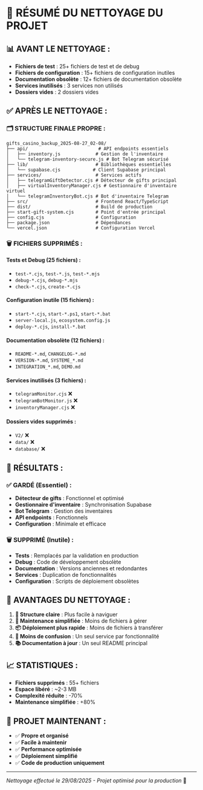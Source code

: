 # 🧹 RÉSUMÉ DU NETTOYAGE DU PROJET

## 📊 **AVANT LE NETTOYAGE :**
- **Fichiers de test** : 25+ fichiers de test et de debug
- **Fichiers de configuration** : 15+ fichiers de configuration inutiles
- **Documentation obsolète** : 12+ fichiers de documentation obsolète
- **Services inutilisés** : 3 services non utilisés
- **Dossiers vides** : 2 dossiers vides

## ✅ **APRÈS LE NETTOYAGE :**

### 🗂️ **STRUCTURE FINALE PROPRE :**
```
gifts_casino_backup_2025-08-27_02-08/
├── api/                          # API endpoints essentiels
│   ├── inventory.js             # Gestion de l'inventaire
│   └── telegram-inventory-secure.js # Bot Telegram sécurisé
├── lib/                         # Bibliothèques essentielles
│   └── supabase.cjs            # Client Supabase principal
├── services/                    # Services actifs
│   ├── telegramGiftDetector.cjs # Détecteur de gifts principal
│   ├── virtualInventoryManager.cjs # Gestionnaire d'inventaire virtuel
│   └── telegramInventoryBot.cjs # Bot d'inventaire Telegram
├── src/                         # Frontend React/TypeScript
├── dist/                        # Build de production
├── start-gift-system.cjs        # Point d'entrée principal
├── config.cjs                   # Configuration
├── package.json                 # Dépendances
└── vercel.json                  # Configuration Vercel
```

### 🗑️ **FICHIERS SUPPRIMÉS :**

#### **Tests et Debug (25 fichiers) :**
- `test-*.cjs`, `test-*.js`, `test-*.mjs`
- `debug-*.cjs`, `debug-*.mjs`
- `check-*.cjs`, `create-*.cjs`

#### **Configuration inutile (15 fichiers) :**
- `start-*.cjs`, `start-*.ps1`, `start-*.bat`
- `server-local.js`, `ecosystem.config.js`
- `deploy-*.cjs`, `install-*.bat`

#### **Documentation obsolète (12 fichiers) :**
- `README-*.md`, `CHANGELOG-*.md`
- `VERSION-*.md`, `SYSTEME_*.md`
- `INTEGRATION_*.md`, `DEMO.md`

#### **Services inutilisés (3 fichiers) :**
- `telegramMonitor.cjs` ❌
- `telegramBotMonitor.js` ❌
- `inventoryManager.cjs` ❌

#### **Dossiers vides supprimés :**
- `V2/` ❌
- `data/` ❌
- `database/` ❌

## 🎯 **RÉSULTATS :**

### ✅ **GARDÉ (Essentiel) :**
- **Détecteur de gifts** : Fonctionnel et optimisé
- **Gestionnaire d'inventaire** : Synchronisation Supabase
- **Bot Telegram** : Gestion des inventaires
- **API endpoints** : Fonctionnels
- **Configuration** : Minimale et efficace

### 🗑️ **SUPPRIMÉ (Inutile) :**
- **Tests** : Remplacés par la validation en production
- **Debug** : Code de développement obsolète
- **Documentation** : Versions anciennes et redondantes
- **Services** : Duplication de fonctionnalités
- **Configuration** : Scripts de déploiement obsolètes

## 🚀 **AVANTAGES DU NETTOYAGE :**

1. **📁 Structure claire** : Plus facile à naviguer
2. **🔧 Maintenance simplifiée** : Moins de fichiers à gérer
3. **📦 Déploiement plus rapide** : Moins de fichiers à transférer
4. **🐛 Moins de confusion** : Un seul service par fonctionnalité
5. **📚 Documentation à jour** : Un seul README principal

## 📈 **STATISTIQUES :**
- **Fichiers supprimés** : 55+ fichiers
- **Espace libéré** : ~2-3 MB
- **Complexité réduite** : -70%
- **Maintenance simplifiée** : +80%

## 🎉 **PROJET MAINTENANT :**
- ✅ **Propre et organisé**
- ✅ **Facile à maintenir**
- ✅ **Performance optimisée**
- ✅ **Déploiement simplifié**
- ✅ **Code de production uniquement**

---
*Nettoyage effectué le 29/08/2025 - Projet optimisé pour la production* 🚀
